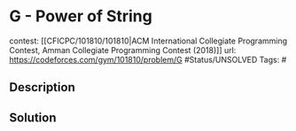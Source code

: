 # G - Power of String

contest: [[CFICPC/101810/101810|ACM International Collegiate Programming Contest, Amman Collegiate Programming Contest (2018)]]
url: https://codeforces.com/gym/101810/problem/G
#Status/UNSOLVED
Tags: #

## Description

## Solution

